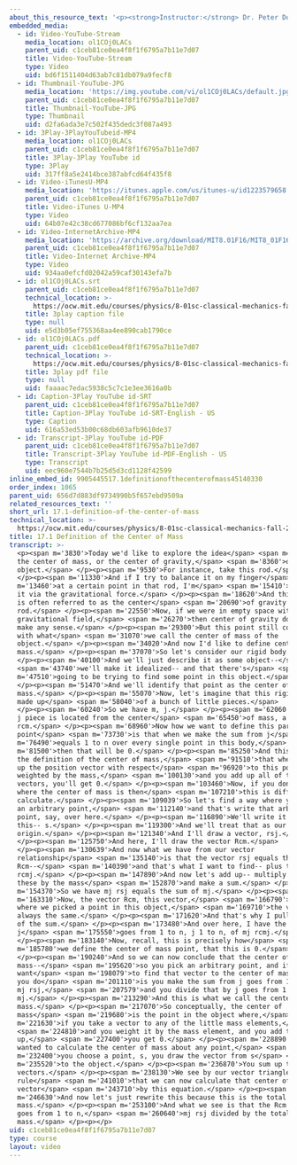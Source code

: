 ```yaml
---
about_this_resource_text: '<p><strong>Instructor:</strong> Dr. Peter Dourmashkin</p>'
embedded_media:
  - id: Video-YouTube-Stream
    media_location: ol1COj0LACs
    parent_uid: c1ceb81ce0ea4f8f1f6795a7b11e7d07
    title: Video-YouTube-Stream
    type: Video
    uid: bd6f1511404d63ab7c81db079a9fecf8
  - id: Thumbnail-YouTube-JPG
    media_location: 'https://img.youtube.com/vi/ol1COj0LACs/default.jpg'
    parent_uid: c1ceb81ce0ea4f8f1f6795a7b11e7d07
    title: Thumbnail-YouTube-JPG
    type: Thumbnail
    uid: d2fa6ada3e7c502f435dedc3f087a493
  - id: 3Play-3PlayYouTubeid-MP4
    media_location: ol1COj0LACs
    parent_uid: c1ceb81ce0ea4f8f1f6795a7b11e7d07
    title: 3Play-3Play YouTube id
    type: 3Play
    uid: 317ff8a5e2414bce387abfcd64f435f8
  - id: Video-iTunesU-MP4
    media_location: 'https://itunes.apple.com/us/itunes-u/id1223579658'
    parent_uid: c1ceb81ce0ea4f8f1f6795a7b11e7d07
    title: Video-iTunes U-MP4
    type: Video
    uid: 64b07e42c38cd677086bf6cf132aa7ea
  - id: Video-InternetArchive-MP4
    media_location: 'https://archive.org/download/MIT8.01F16/MIT8_01F16_L17v01_360p.mp4'
    parent_uid: c1ceb81ce0ea4f8f1f6795a7b11e7d07
    title: Video-Internet Archive-MP4
    type: Video
    uid: 934aa0efcfd02042a59caf30143efa7b
  - id: ol1COj0LACs.srt
    parent_uid: c1ceb81ce0ea4f8f1f6795a7b11e7d07
    technical_location: >-
      https://ocw.mit.edu/courses/physics/8-01sc-classical-mechanics-fall-2016/week-5-momentum-and-impulse/17.1-definition-of-the-center-of-mass/17.1-definition-of-the-center-of-mass/ol1COj0LACs.srt
    title: 3play caption file
    type: null
    uid: e5d3b05ef755368aa4ee890cab1790ce
  - id: ol1COj0LACs.pdf
    parent_uid: c1ceb81ce0ea4f8f1f6795a7b11e7d07
    technical_location: >-
      https://ocw.mit.edu/courses/physics/8-01sc-classical-mechanics-fall-2016/week-5-momentum-and-impulse/17.1-definition-of-the-center-of-mass/17.1-definition-of-the-center-of-mass/ol1COj0LACs.pdf
    title: 3play pdf file
    type: null
    uid: faaaac7edac5938c5c7c1e3ee3616a0b
  - id: Caption-3Play YouTube id-SRT
    parent_uid: c1ceb81ce0ea4f8f1f6795a7b11e7d07
    title: Caption-3Play YouTube id-SRT-English - US
    type: Caption
    uid: 616a53ed53b00c68db603afb9610de37
  - id: Transcript-3Play YouTube id-PDF
    parent_uid: c1ceb81ce0ea4f8f1f6795a7b11e7d07
    title: Transcript-3Play YouTube id-PDF-English - US
    type: Transcript
    uid: eec960e7544b7b25d5d3cd1128f42599
inline_embed_id: 9905445517.1definitionofthecenterofmass45140330
order_index: 1065
parent_uid: 656d7d883df9734990b5f657ebd9509a
related_resources_text: ''
short_url: 17.1-definition-of-the-center-of-mass
technical_location: >-
  https://ocw.mit.edu/courses/physics/8-01sc-classical-mechanics-fall-2016/week-5-momentum-and-impulse/17.1-definition-of-the-center-of-mass/17.1-definition-of-the-center-of-mass
title: 17.1 Definition of the Center of Mass
transcript: >-
  <p><span m='3830'>Today we'd like to explore the idea</span> <span m='5990'>of
  the center of mass, or the center of gravity,</span> <span m='8360'>of a rigid
  object.</span> </p><p><span m='9530'>For instance, take this rod.</span>
  </p><p><span m='11330'>And if I try to balance it on my finger</span> <span
  m='13460'>at a certain point in that rod, I'm</span> <span m='15410'>balancing
  it via the gravitational force.</span> </p><p><span m='18620'>And this point
  is often referred to as the center</span> <span m='20690'>of gravity of the
  rod.</span> </p><p><span m='22550'>Now, if we were in empty space with no
  gravitational field,</span> <span m='26270'>then center of gravity doesn't
  make any sense.</span> </p><p><span m='29300'>But this point still coincides
  with what</span> <span m='31070'>we call the center of mass of the
  object.</span> </p><p><span m='34020'>And now I'd like to define center of
  mass.</span> </p><p><span m='37070'>So let's consider our rigid body.</span>
  </p><p><span m='40100'>And we'll just describe it as some object--</span>
  <span m='43740'>we'll make it idealized-- and that there's</span> <span
  m='47510'>going to be trying to find some point in this object.</span>
  </p><p><span m='51470'>And we'll identify that point as the center of
  mass.</span> </p><p><span m='55070'>Now, let's imagine that this rigid body is
  made up</span> <span m='58040'>of a bunch of little pieces.</span>
  </p><p><span m='60240'>So we have m, j.</span> </p><p><span m='62060'>And this
  j piece is located from the center</span> <span m='65450'>of mass, a vector
  rcm.</span> </p><p><span m='68960'>Now how we want to define this particular
  point</span> <span m='73730'>is that when we make the sum from j</span> <span
  m='76490'>equals 1 to n over every single point in this body,</span> <span
  m='81500'>then that will be 0.</span> </p><p><span m='85250'>And this will be
  the definition of the center of mass,</span> <span m='91510'>that when you add
  up the position vector with respect</span> <span m='96920'>to this point
  weighted by the mass,</span> <span m='100130'>and you add up all of those
  vectors, you'll get 0.</span> </p><p><span m='103460'>Now, if you don't know
  where the center of mass is then</span> <span m='107210'>this is difficult to
  calculate.</span> </p><p><span m='109039'>So let's find a way where you choose
  an arbitrary point,</span> <span m='112140'>and that's write that arbitrary
  point, say, over here.</span> </p><p><span m='116890'>We'll write it like
  this-- s.</span> </p><p><span m='119300'>And we'll treat that as our
  origin.</span> </p><p><span m='121340'>And I'll draw a vector, rsj.</span>
  </p><p><span m='125750'>And here, I'll draw the vector Rcm.</span>
  </p><p><span m='130639'>And now what we have from our vector
  relationship</span> <span m='135140'>is that the vector rsj equals the vector
  Rcm--</span> <span m='140390'>and that's what I want to find-- plus the vector
  rcmj.</span> </p><p><span m='147890'>And now let's add up-- multiply each of
  these by the mass</span> <span m='152870'>and make a sum.</span> </p><p><span
  m='154370'>So we have mj rsj equals the sum of mj.</span> </p><p><span
  m='163310'>Now, the vector Rcm, this vector,</span> <span m='166790'>no matter
  where we picked a point in this object,</span> <span m='169710'>the vector's
  always the same.</span> </p><p><span m='171620'>And that's why I pulled it out
  of the sum.</span> </p><p><span m='173480'>And over here, I have the sum from
  j</span> <span m='175550'>goes from 1 to n, j 1 to n, of mj rcmj.</span>
  </p><p><span m='183140'>Now, recall, this is precisely how</span> <span
  m='185780'>we define the center of mass point, that this is 0.</span>
  </p><p><span m='190240'>And so we can now conclude that the center of
  mass--</span> <span m='195620'>so you pick an arbitrary point, and if you
  want</span> <span m='198079'>to find that vector to the center of mass, what
  you do</span> <span m='201110'>is you make the sum from j goes from 1 to n of
  mj rsj,</span> <span m='207579'>and you divide that by j goes from 1 to n,
  mj.</span> </p><p><span m='213290'>And this is what we call the center of
  mass.</span> </p><p><span m='217070'>So conceptually, the center of
  mass</span> <span m='219680'>is the point in the object where,</span> <span
  m='221630'>if you take a vector to any of the little mass elements,</span>
  <span m='224810'>and you weight it by the mass element, and you add them
  up,</span> <span m='227400'>you get 0.</span> </p><p><span m='228890'>If you
  wanted to calculate the center of mass about any point,</span> <span
  m='232400'>you choose a point, s, you draw the vector from s</span> <span
  m='235520'>to the object.</span> </p><p><span m='236870'>You sum up those
  vectors.</span> </p><p><span m='238130'>We see by our vector triangle
  rule</span> <span m='241010'>that we can now calculate that center of mass
  vector</span> <span m='243710'>by this equation.</span> </p><p><span
  m='246630'>And now let's just rewrite this because this is the total
  mass.</span> </p><p><span m='253100'>And what we see is that the Rcm equals j
  goes from 1 to n,</span> <span m='260640'>mj rsj divided by the total
  mass.</span> </p><p></p>
uid: c1ceb81ce0ea4f8f1f6795a7b11e7d07
type: course
layout: video
---
```

